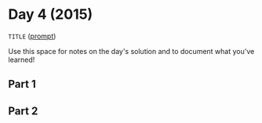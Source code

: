 # Day 4 (2015)

`TITLE` ([prompt](https://adventofcode.com/2015/day/4))

Use this space for notes on the day's solution and to document what you've learned!

## Part 1

## Part 2

